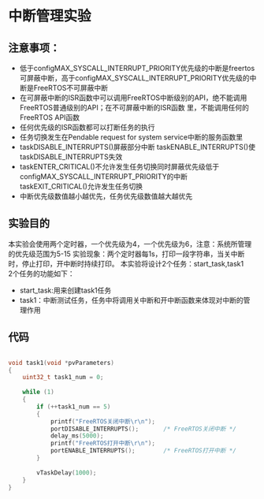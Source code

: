 # 中断管理实验
## 注意事项：
- 低于configMAX_SYSCALL_INTERRUPT_PRIORITY优先级的中断是freertos可屏蔽中断，高于configMAX_SYSCALL_INTERRUPT_PRIORITY优先级的中断是FreeRTOS不可屏蔽中断
- 在可屏蔽中断的ISR函数中可以调用FreeRTOS中断级别的API，绝不能调用FreeRTOS普通级别的API；在不可屏蔽中断的ISR函数 里，不能调用任何的FreeRTOS API函数
- 任何优先级的ISR函数都可以打断任务的执行
- 任务切换发生在Pendable request for system service中断的服务函数里
- taskDISABLE_INTERRUPTS()屏蔽部分中断 taskENABLE_INTERRUPTS()使taskDISABLE_INTERRUPTS失效
- taskENTER_CRITICAL()不允许发生任务切换同时屏蔽优先级低于configMAX_SYSCALL_INTERRUPT_PRIORITY的中断 taskEXIT_CRITICAL()允许发生任务切换
- 中断优先级数值越小越优先，任务优先级数值越大越优先
## 实验目的
本实验会使用两个定时器，一个优先级为4，一个优先级为6，注意：系统所管理的优先级范围为5-15
实验现象：两个定时器每1s，打印一段字符串，当关中断时，停止打印，开中断时持续打印。
本实验将设计2个任务：start_task,task1  
2个任务的功能如下：
- start_task:用来创建task1任务
- task1：中断测试任务，任务中将调用关中断和开中断函数来体现对中断的管理作用
## 代码
```C

void task1(void *pvParameters)
{
    uint32_t task1_num = 0;
    
    while (1)
    {
        if (++task1_num == 5)
        {
            printf("FreeRTOS关闭中断\r\n");
            portDISABLE_INTERRUPTS();       /* FreeRTOS关闭中断 */
            delay_ms(5000);
            printf("FreeRTOS打开中断\r\n");
            portENABLE_INTERRUPTS();        /* FreeRTOS打开中断 */
        }
        
        vTaskDelay(1000);
    }
}
```
